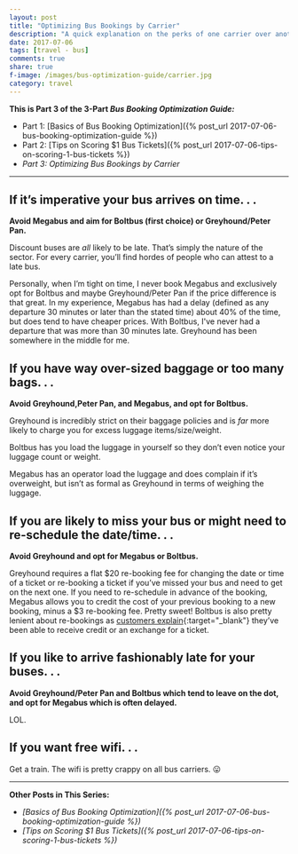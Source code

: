 ```yaml
---
layout: post
title: "Optimizing Bus Bookings by Carrier"
description: "A quick explanation on the perks of one carrier over another."
date: 2017-07-06
tags: [travel - bus]
comments: true
share: true
f-image: /images/bus-optimization-guide/carrier.jpg
category: travel
---
```


__This is Part 3 of the 3-Part *Bus Booking Optimization Guide:*__

* Part 1: [Basics of Bus Booking Optimization]({% post_url 2017-07-06-bus-booking-optimization-guide %})
* Part 2: [Tips on Scoring $1 Bus Tickets]({% post_url 2017-07-06-tips-on-scoring-1-bus-tickets %})
* _Part 3: Optimizing Bus Bookings by Carrier_

-------

## If it’s imperative your bus arrives on time. . .

__Avoid Megabus and aim for Boltbus (first choice) or Greyhound/Peter Pan.__

Discount buses are _all_ likely to be late. That’s simply the nature of the sector. For every carrier, you’ll find hordes of people who can attest to a late bus. 

Personally, when I’m tight on time, I never book Megabus and exclusively opt for Boltbus and maybe Greyhound/Peter Pan if the price difference is that great. In my experience, Megabus has had a delay (defined as any departure 30 minutes or later than the stated time) about 40% of the time, but does tend to have cheaper prices. With Boltbus, I've never had a departure that was more than 30 minutes late. Greyhound has been somewhere in the middle for me. 

## If you have way over-sized baggage or too many bags. . .

__Avoid Greyhound,Peter Pan, and Megabus, and opt for Boltbus.__

Greyhound is incredibly strict on their baggage policies and is _far_ more likely to charge you for excess luggage items/size/weight. 

Boltbus has you load the luggage in yourself so they don’t even notice your luggage count or weight.

Megabus has an operator load the luggage and does complain if it’s overweight, but isn’t as formal as Greyhound in terms of weighing the luggage.  

## If you are likely to miss your bus or might need to re-schedule the date/time. . . 

__Avoid Greyhound and opt for Megabus or Boltbus.__

Greyhound requires a flat $20 re-booking fee for changing the date or time of a ticket or re-booking a ticket if you’ve missed your bus and need to get on the next one. If you need to re-schedule in advance of the booking, Megabus allows you to credit the cost of your previous booking to a new booking, minus a $3 re-booking fee. Pretty sweet! Boltbus is also pretty lenient about re-bookings as [customers explain](http://ask.metafilter.com/135905/Boltbus-Refund-Question){:target="_blank"} they’ve been able to receive credit or an exchange for a ticket. 

## If you like to arrive fashionably late for your buses. . .

__Avoid Greyhound/Peter Pan and Boltbus which tend to leave on the dot, and opt for Megabus which is often delayed.__

LOL.

## If you want free wifi. . .

Get a train. The wifi is pretty crappy on all bus carriers. 😛

-------
__Other Posts in This Series:__
* _[Basics of Bus Booking Optimization]({% post_url 2017-07-06-bus-booking-optimization-guide %})_
* _[Tips on Scoring $1 Bus Tickets]({% post_url 2017-07-06-tips-on-scoring-1-bus-tickets %})_
